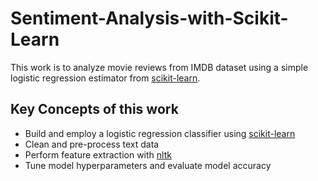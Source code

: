 # Sentiment-Analysis-with-Scikit-Learn
This work is to analyze movie reviews from IMDB dataset using a simple logistic regression estimator from [scikit-learn](https://scikit-learn.org/stable/).

## Key Concepts of this work
- Build and employ a logistic regression classifier using [scikit-learn](https://scikit-learn.org/stable/)
- Clean and pre-process text data
- Perform feature extraction with [nltk](https://www.nltk.org/)
- Tune model hyperparameters and evaluate model accuracy
